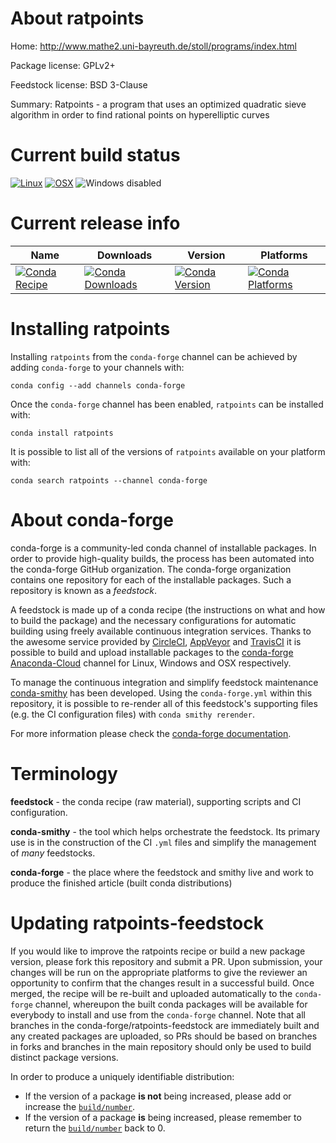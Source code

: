 About ratpoints
===============

Home: http://www.mathe2.uni-bayreuth.de/stoll/programs/index.html

Package license: GPLv2+

Feedstock license: BSD 3-Clause

Summary: Ratpoints - a program that uses an optimized quadratic sieve algorithm in order to find rational points on hyperelliptic curves



Current build status
====================

[![Linux](https://img.shields.io/circleci/project/github/conda-forge/ratpoints-feedstock/master.svg?label=Linux)](https://circleci.com/gh/conda-forge/ratpoints-feedstock)
[![OSX](https://img.shields.io/travis/conda-forge/ratpoints-feedstock/master.svg?label=macOS)](https://travis-ci.org/conda-forge/ratpoints-feedstock)
![Windows disabled](https://img.shields.io/badge/Windows-disabled-lightgrey.svg)

Current release info
====================

| Name | Downloads | Version | Platforms |
| --- | --- | --- | --- |
| [![Conda Recipe](https://img.shields.io/badge/recipe-ratpoints-green.svg)](https://anaconda.org/conda-forge/ratpoints) | [![Conda Downloads](https://img.shields.io/conda/dn/conda-forge/ratpoints.svg)](https://anaconda.org/conda-forge/ratpoints) | [![Conda Version](https://img.shields.io/conda/vn/conda-forge/ratpoints.svg)](https://anaconda.org/conda-forge/ratpoints) | [![Conda Platforms](https://img.shields.io/conda/pn/conda-forge/ratpoints.svg)](https://anaconda.org/conda-forge/ratpoints) |

Installing ratpoints
====================

Installing `ratpoints` from the `conda-forge` channel can be achieved by adding `conda-forge` to your channels with:

```
conda config --add channels conda-forge
```

Once the `conda-forge` channel has been enabled, `ratpoints` can be installed with:

```
conda install ratpoints
```

It is possible to list all of the versions of `ratpoints` available on your platform with:

```
conda search ratpoints --channel conda-forge
```


About conda-forge
=================

conda-forge is a community-led conda channel of installable packages.
In order to provide high-quality builds, the process has been automated into the
conda-forge GitHub organization. The conda-forge organization contains one repository
for each of the installable packages. Such a repository is known as a *feedstock*.

A feedstock is made up of a conda recipe (the instructions on what and how to build
the package) and the necessary configurations for automatic building using freely
available continuous integration services. Thanks to the awesome service provided by
[CircleCI](https://circleci.com/), [AppVeyor](https://www.appveyor.com/)
and [TravisCI](https://travis-ci.org/) it is possible to build and upload installable
packages to the [conda-forge](https://anaconda.org/conda-forge)
[Anaconda-Cloud](https://anaconda.org/) channel for Linux, Windows and OSX respectively.

To manage the continuous integration and simplify feedstock maintenance
[conda-smithy](https://github.com/conda-forge/conda-smithy) has been developed.
Using the ``conda-forge.yml`` within this repository, it is possible to re-render all of
this feedstock's supporting files (e.g. the CI configuration files) with ``conda smithy rerender``.

For more information please check the [conda-forge documentation](https://conda-forge.org/docs/).

Terminology
===========

**feedstock** - the conda recipe (raw material), supporting scripts and CI configuration.

**conda-smithy** - the tool which helps orchestrate the feedstock.
                   Its primary use is in the construction of the CI ``.yml`` files
                   and simplify the management of *many* feedstocks.

**conda-forge** - the place where the feedstock and smithy live and work to
                  produce the finished article (built conda distributions)


Updating ratpoints-feedstock
============================

If you would like to improve the ratpoints recipe or build a new
package version, please fork this repository and submit a PR. Upon submission,
your changes will be run on the appropriate platforms to give the reviewer an
opportunity to confirm that the changes result in a successful build. Once
merged, the recipe will be re-built and uploaded automatically to the
`conda-forge` channel, whereupon the built conda packages will be available for
everybody to install and use from the `conda-forge` channel.
Note that all branches in the conda-forge/ratpoints-feedstock are
immediately built and any created packages are uploaded, so PRs should be based
on branches in forks and branches in the main repository should only be used to
build distinct package versions.

In order to produce a uniquely identifiable distribution:
 * If the version of a package **is not** being increased, please add or increase
   the [``build/number``](https://conda.io/docs/user-guide/tasks/build-packages/define-metadata.html#build-number-and-string).
 * If the version of a package **is** being increased, please remember to return
   the [``build/number``](https://conda.io/docs/user-guide/tasks/build-packages/define-metadata.html#build-number-and-string)
   back to 0.
